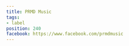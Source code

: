 ```yaml
---
title: PRMD Music
tags:
- label
position: 240
facebook: https://www.facebook.com/prmdmusic
---
```



